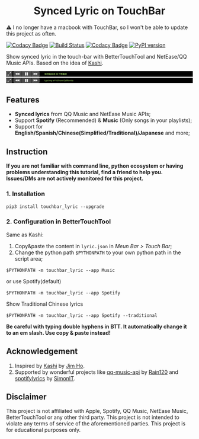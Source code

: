 <center><h1>Synced Lyric on TouchBar</h1></center>

:warning: I no longer have a macbook with TouchBar, so I won't be able to update this project as often.

[![Codacy Badge](https://api.codacy.com/project/badge/Grade/77de523131f9441997db18c608b3c54e)](https://app.codacy.com/manual/mouchenghao/touchbar-lyric?utm_source=github.com&utm_medium=referral&utm_content=ChenghaoMou/touchbar-lyric&utm_campaign=Badge_Grade_Dashboard) [![Build Status](https://travis-ci.com/ChenghaoMou/touchbar-lyric.svg?branch=master)](https://travis-ci.com/ChenghaoMou/touchbar-lyric) [![Codacy Badge](https://app.codacy.com/project/badge/Coverage/aadeca6117a14aa6b655e21d5bbc09ea)](https://www.codacy.com/manual/mouchenghao/touchbar-lyric?utm_source=github.com&utm_medium=referral&utm_content=ChenghaoMou/touchbar-lyric&utm_campaign=Badge_Coverage) [![PyPI version](https://badge.fury.io/py/touchbar-lyric.svg)](https://badge.fury.io/py/touchbar-lyric)

Show synced lyric in the touch-bar with BetterTouchTool and NetEase/QQ Music APIs. Based on the idea of [Kashi](https://community.folivora.ai/t/kashi-show-current-song-lyrics-on-touch-bar-spotify-itunes-youtube/6301).

![Preview](./lyric_chinese.png)
![Preview](./lyric_english.png)

## Features

-   **Synced lyrics** from QQ Music and NetEase Music APIs;
-   Support **Spotify** (Recommended) & **Music** (Only songs in your playlists);
-   Support for **English/Spanish/Chinese(Simplified/Traditional)/Japanese** and more;

## Instruction

**If you are not familiar with command line, python ecosystem or having problems understanding this tutorial, find a friend to help you. Issues/DMs are not actively monitored for this project.**

### 1. Installation
```shell
pip3 install touchbar_lyric --upgrade
```

### 2. Configuration in BetterTouchTool

Same as Kashi:

1.  Copy&paste the content in `lyric.json` in _Meun Bar > Touch Bar_;
2.  Change the python path `$PYTHONPATH` to your own python path in the script area;

```shell
$PYTHONPATH -m touchbar_lyric --app Music
```

or use Spotify(default)

```shell
$PYTHONPATH -m touchbar_lyric --app Spotify
```

Show Traditional Chinese lyrics

```shell
$PYTHONPATH -m touchbar_lyric --app Spotify --traditional
```

**Be careful with typing double hyphens in BTT. It automatically change it to an em slash. Use copy & paste instead!**

## Acknowledgement

1. Inspired by [Kashi](https://community.folivora.ai/t/kashi-show-current-song-lyrics-on-touch-bar-spotify-itunes-youtube/6301) by [Jim Ho](https://github.com/jimu-gh).
2. Supported by wonderful projects like [qq-music-api](https://github.com/Rain120/qq-music-api) by [Rain120](https://github.com/Rain120) and [spotifylyrics](https://github.com/SimonIT/spotifylyrics) by [SimonIT](https://github.com/SimonIT).

## Disclaimer

This project is not affiliated with Apple, Spotify, QQ Music, NetEase Music, BetterTouchTool or any other third party. This project is not intended to violate any terms of service of the aforementioned parties. This project is for educational purposes only.

